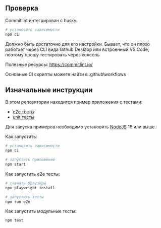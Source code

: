 ## Проверка

Commitlint интегрирован с husky.

```sh
# установить зависимости
npm ci
```
Должно быть достаточно для его настройки. Бывает, что он плохо работает через CLI вида Github Desktop или встроенный VS Code, поэтому прошу тестировать через консоль

Полезные ресурсы: https://commitlint.io/

Основные CI скрипты можете найти в .github\workflows

## Изначальные инструкции

В этом репозитории находится пример приложения с тестами:

- [e2e тесты](e2e/example.spec.ts)
- [unit тесты](src/example.test.tsx)

Для запуска примеров необходимо установить [NodeJS](https://nodejs.org/en/download/) 16 или выше.

Как запустить:

```sh
# установить зависимости
npm ci

# запустить приложение
npm start
```

Как запустить e2e тесты:

```sh
# скачать браузеры
npx playwright install

# запустить тесты
npm run e2e
```

Как запустить модульные тесты:

```sh
npm test
```